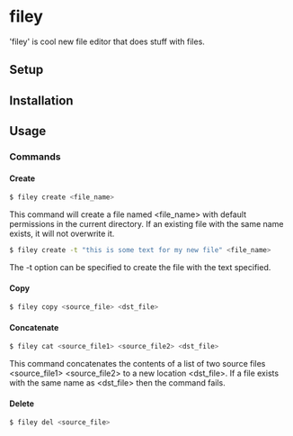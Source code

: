 # filey 
'filey' is cool new file editor that does stuff with files.

## Setup 

## Installation 

## Usage 

### Commands

#### Create
```sh
$ filey create <file_name>
```
This command will create a file named <file_name> with default permissions in the current directory.
If an existing file with the same name exists, it will not overwrite it.

```sh
$ filey create -t "this is some text for my new file" <file_name>
```
The -t option can be specified to create the file with the text specified.

#### Copy
```sh
$ filey copy <source_file> <dst_file>
```
#### Concatenate
```sh
$ filey cat <source_file1> <source_file2> <dst_file>
```
This command concatenates the contents of a list of two source files <source_file1> <source_file2> to a new location <dst_file>.  If a file exists with the same name as <dst_file> then the command fails.

#### Delete
```sh
$ filey del <source_file>
```
